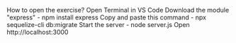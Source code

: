 How to open the exercise?
Open Terminal in VS Code
Download the module "express" - npm install express
Copy and paste this command - npx sequelize-cli db:migrate
Start the server - node server.js
Open http://localhost:3000
